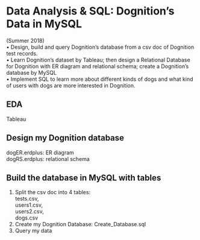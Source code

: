 # Data Analysis & SQL: Dognition’s Data in MySQL 
(Summer 2018)<br/>
• Design, build and query Dognition’s database from a csv doc of Dognition test records.<br/>
• Learn Dognition’s dataset by Tableau; then design a Relational Database for Dognition with ER diagram
and relational schema; create a Dognition’s database by MySQL<br/>
• Implement SQL to learn more about different kinds of dogs and what kind of users with dogs are more interested in Dognition.

## EDA
Tableau

## Design my Dognition database
dogER.erdplus: ER diagram<br/>
dogRS.erdplus: relational schema

## Build the database in MySQL with tables
1. Split the csv doc into 4 tables:<br/>
  tests.csv, <br/>
  users1.csv, <br/>
  users2.csv, <br/>
  dogs.csv<br/>
2. Create my Dognition Database: Create_Database.sql
3. Query my data




